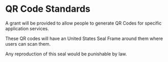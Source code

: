 # QR Code Standards

A grant will be provided to allow people to generate QR Codes for specific application services.

These QR codes will have an United States Seal Frame around them where users can scan them.

Any reproduction of this seal would be punishable by law.
